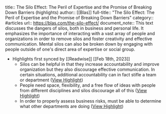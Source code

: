 title:: The Silo Effect: The Peril of Expertise and the Promise of Breaking Down Barriers (highlights)
author:: [[Blas]]
full-title:: "The Silo Effect: The Peril of Expertise and the Promise of Breaking Down Barriers"
category:: #articles
url:: https://blas.com/the-silo-effect/
document_note:: This text discusses the dangers of silos, both in business and personal life. It emphasizes the importance of interacting with a vast array of people and organizations in order to remove silos and foster creativity and effective communication. Mental silos can also be broken down by engaging with people outside of one's direct area of expertise or social group.

- Highlights first synced by [[Readwise]] [[Feb 18th, 2023]]
	- Silos can be helpful in that they increase accountability and improve organization but they also discourage effective communication. In certain situations, additional accountability can in fact stifle a team or department ([View Highlight](https://read.readwise.io/read/01gsj05hyp7t2m4sfpzwdnfdxx))
	- People need space, flexibility, and a free flow of ideas with people from different disciplines and silos discourage all of this ([View Highlight](https://read.readwise.io/read/01gsj05vj8xh28c1tqpkt9226b))
	- In order to properly assess business risks, must be able to determine what other departments are doing ([View Highlight](https://read.readwise.io/read/01gsj05rq1b6x5vb9jg7hehzr2))